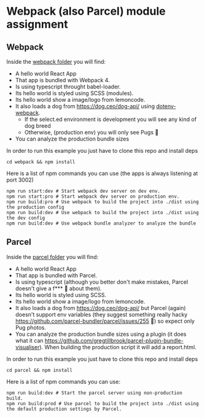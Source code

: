 # Webpack (also Parcel) module assignment

## Webpack
Inside the [webpack folder](./webpack) you will find:

- A hello world React App
- That app is bundled with Webpack 4.
- Is using typescript throught babel-loader.
- Its hello world is styled using SCSS (modules).
- Its hello world show a image/logo from lemoncode.
- It also loads a dog from https://dog.ceo/dog-api/ using [dotenv-webpack](https://www.npmjs.com/package/dotenv-webpack).
    - If the select.ed environment is development you will see any kind of dog breed
    - Otherwise, (production env) you will only see Pugs 🐶
- You can analyze the production bundle sizes 

In order to run this example you just have to clone this repo and install deps

```
cd webpack && npm install
```
Here is a list of npm commands you can use (the apps is always listening at port 3002)

```
npm run start:dev # Start webpack dev server on dev env.
npm run start:pro # Start webpack dev server on production env.
npm run build:pro # Use webpack to build the project into ./dist using the production config
npm run build:dev # Use webpack to build the project into ./dist using the dev config
npm run build:dev # Use webpack bundle analyzer to analyze the bundle
```

## Parcel

Inside the [parcel folder](./parcel) you will find:

- A hello world React App
- That app is bundled with Parcel.
- Is using typescript (although you better don't make mistakes, Parcel doesn't give a f*** 🤭 about them).
- Its hello world is styled using SCSS.
- Its hello world show a image/logo from lemoncode.
- It also loads a dog from https://dog.ceo/dog-api/ but Parcel (again) doesn't support env variables (they suggest something really hacky https://github.com/parcel-bundler/parcel/issues/255 🤔) so expect only Pug photos.
- You can analyze the production bundle sizes using a plugin (it does what it can https://github.com/gregtillbrook/parcel-plugin-bundle-visualiser). When building the production script it will add a report.html.

In order to run this example you just have to clone this repo and install deps

```
cd parcel && npm install
```

Here is a list of npm commands you can use:

```
npm run build:dev # Start the parcel server using non-production build.
npm run build:prod # Use parcel to build the project into ./dist using the default production settings by Parcel.
```
